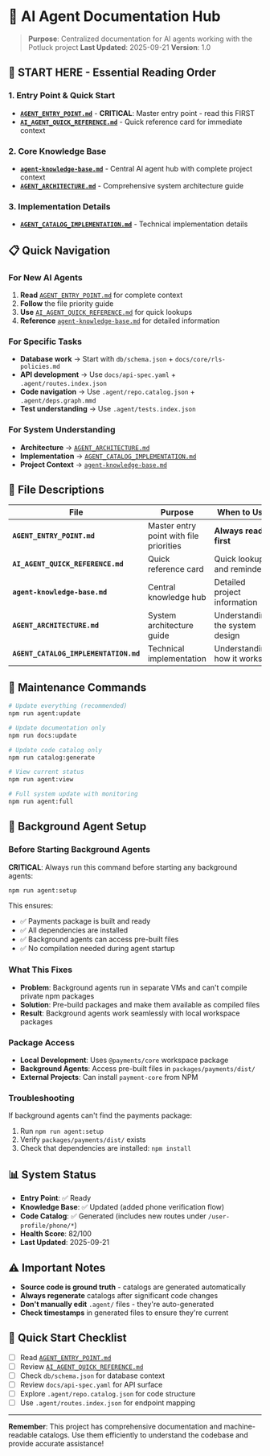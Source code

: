 # 🤖 AI Agent Documentation Hub

> **Purpose**: Centralized documentation for AI agents working with the Potluck project
> **Last Updated**: 2025-09-21
> **Version**: 1.0

## 🚨 **START HERE - Essential Reading Order**

### **1. Entry Point & Quick Start**
- **[`AGENT_ENTRY_POINT.md`](AGENT_ENTRY_POINT.md)** - **CRITICAL**: Master entry point - read this FIRST
- **[`AI_AGENT_QUICK_REFERENCE.md`](AI_AGENT_QUICK_REFERENCE.md)** - Quick reference card for immediate context

### **2. Core Knowledge Base**
- **[`agent-knowledge-base.md`](agent-knowledge-base.md)** - Central AI agent hub with complete project context
- **[`AGENT_ARCHITECTURE.md`](AGENT_ARCHITECTURE.md)** - Comprehensive system architecture guide

### **3. Implementation Details**
- **[`AGENT_CATALOG_IMPLEMENTATION.md`](AGENT_CATALOG_IMPLEMENTATION.md)** - Technical implementation details

## 📋 **Quick Navigation**

### **For New AI Agents**
1. **Read** [`AGENT_ENTRY_POINT.md`](AGENT_ENTRY_POINT.md) for complete context
2. **Follow** the file priority guide
3. **Use** [`AI_AGENT_QUICK_REFERENCE.md`](AI_AGENT_QUICK_REFERENCE.md) for quick lookups
4. **Reference** [`agent-knowledge-base.md`](agent-knowledge-base.md) for detailed information

### **For Specific Tasks**
- **Database work** → Start with `db/schema.json` + `docs/core/rls-policies.md`
- **API development** → Use `docs/api-spec.yaml` + `.agent/routes.index.json`
- **Code navigation** → Use `.agent/repo.catalog.json` + `.agent/deps.graph.mmd`
- **Test understanding** → Use `.agent/tests.index.json`

### **For System Understanding**
- **Architecture** → [`AGENT_ARCHITECTURE.md`](AGENT_ARCHITECTURE.md)
- **Implementation** → [`AGENT_CATALOG_IMPLEMENTATION.md`](AGENT_CATALOG_IMPLEMENTATION.md)
- **Project Context** → [`agent-knowledge-base.md`](agent-knowledge-base.md)

## 🎯 **File Descriptions**

| File | Purpose | When to Use |
|------|---------|-------------|
| **`AGENT_ENTRY_POINT.md`** | Master entry point with file priorities | **Always read first** |
| **`AI_AGENT_QUICK_REFERENCE.md`** | Quick reference card | Quick lookups and reminders |
| **`agent-knowledge-base.md`** | Central knowledge hub | Detailed project information |
| **`AGENT_ARCHITECTURE.md`** | System architecture guide | Understanding the system design |
| **`AGENT_CATALOG_IMPLEMENTATION.md`** | Technical implementation | Understanding how it works |

## 🔧 **Maintenance Commands**

```bash
# Update everything (recommended)
npm run agent:update

# Update documentation only
npm run docs:update

# Update code catalog only
npm run catalog:generate

# View current status
npm run agent:view

# Full system update with monitoring
npm run agent:full
```

## 🤖 **Background Agent Setup**

### **Before Starting Background Agents**

**CRITICAL**: Always run this command before starting any background agents:

```bash
npm run agent:setup
```

This ensures:
- ✅ Payments package is built and ready
- ✅ All dependencies are installed
- ✅ Background agents can access pre-built files
- ✅ No compilation needed during agent startup

### **What This Fixes**

- **Problem**: Background agents run in separate VMs and can't compile private npm packages
- **Solution**: Pre-build packages and make them available as compiled files
- **Result**: Background agents work seamlessly with local workspace packages

### **Package Access**

- **Local Development**: Uses `@payments/core` workspace package
- **Background Agents**: Access pre-built files in `packages/payments/dist/`
- **External Projects**: Can install `payment-core` from NPM

### **Troubleshooting**

If background agents can't find the payments package:
1. Run `npm run agent:setup`
2. Verify `packages/payments/dist/` exists
3. Check that dependencies are installed: `npm install`

## 📊 **System Status**

- **Entry Point**: ✅ Ready
- **Knowledge Base**: ✅ Updated (added phone verification flow)
- **Code Catalog**: ✅ Generated (includes new routes under `/user-profile/phone/*`)
- **Health Score**: 82/100
- **Last Updated**: 2025-09-21

## ⚠️ **Important Notes**

- **Source code is ground truth** - catalogs are generated automatically
- **Always regenerate** catalogs after significant code changes
- **Don't manually edit** `.agent/` files - they're auto-generated
- **Check timestamps** in generated files to ensure they're current

## 🚀 **Quick Start Checklist**

- [ ] Read [`AGENT_ENTRY_POINT.md`](AGENT_ENTRY_POINT.md)
- [ ] Review [`AI_AGENT_QUICK_REFERENCE.md`](AI_AGENT_QUICK_REFERENCE.md)
- [ ] Check `db/schema.json` for database context
- [ ] Review `docs/api-spec.yaml` for API surface
- [ ] Explore `.agent/repo.catalog.json` for code structure
- [ ] Use `.agent/routes.index.json` for endpoint mapping

---

**Remember**: This project has comprehensive documentation and machine-readable catalogs. Use them efficiently to understand the codebase and provide accurate assistance!
